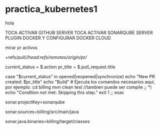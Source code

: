 # practica_kubernetes1
hola

TOCA ACTIVAR GITHUB SERVER
TOCA ACTIVAR SONARQUBE SERVER
PLUGIN DOCKER Y CONFIGURAR DOCKER CLOUD

mirar pr activos

+refs/pull/*/head:refs/remotes/origin/pr/*

current_status = $.action
pr_title = $.pull_request.title


case "$current_status" in
    opened|reopened|synchronize)
        echo "New PR created: $pr_title"
        echo "Build"
        # Ejecuta los comandos necesarios aquí, por ejemplo:
        cd billing
        mvn clean test //tambien puede ser compile 
        ;;
    *)
        echo "Condition not met: Skipping this step."
        exit 1
        ;;
esac

sonar.projectKey=sonarqube

sonar.sources=billing/src/main/java

sonar.java.binaries=billing/target/classes
